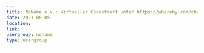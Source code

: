 ```yaml
---
title: NoName e.V.: Virtueller Chaostreff unter https://whereby.com/chaos-hd?roundedCornersOff
date: 2021-08-05
location: 
link: 
usergroup: noname
type: usergroup
---
```

